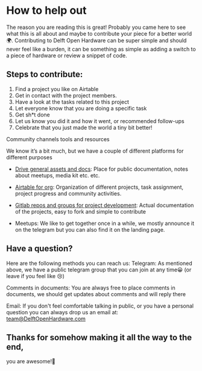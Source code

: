 # How to help out

The reason you are reading this is great! Probably you came here to see what this is all about and maybe to contribute your piece for a better world🌍. Contributing to Delft Open Hardware can be super simple and should never feel like a burden, it can be something as simple as adding a switch to a piece of hardware or review a snippet of code.
## Steps to contribute:
1. Find a project you like on Airtable
2. Get in contact with the project members.
3. Have a look at the tasks related to this project
4. Let everyone know that you are doing a specific task
5. Get sh*t done
6. Let us know you did it and how it went, or recommended follow-ups
7. Celebrate that you just made the world a tiny bit better!

Community channels tools and resources

We know it’s a bit much, but we have a couple of different platforms for different purposes

- [Drive general assets and docs](https://drive.google.com/drive/folders/1CgCgCph-xXBJVNpdNK-vyDLphM-BRHXe?usp=sharing): Place for public documentation, notes about meetups, media kit etc. etc.

- [Airtable for org](https://airtable.com/tblxLDQAvqPRoEVNI/viw5LBSWGeWKYZBie?blocks=hide): Organization of different projects, task assignment, project progress and community activities.

- [Gitlab repos and groups for project development](https://gitlab.com/go-commons/delftopenhardware): Actual documentation of the projects, easy to fork and simple to contribute

<!-- - [Telegram for chating](https://t.me/DelftOpenHardware): Daily communication tool, announcements, always open for questions and interesting links -->

- Meetups: We like to get together once in a while, we mostly announce it on the telegram but you can also find it on the landing page.



## Have a question?

Here are the following methods you can reach us:
Telegram: As mentioned above, we have a public telegram group that you can join at any time😀 (or leave if you feel like 😢)

Comments in documents: You are always free to place comments in documents, we should get updates about comments and will reply there  

Email: If you don't feel comfortable talking in public, or you have a personal question you can always drop us an email at: team@DelftOpenHardware.com




## Thanks for somehow making it all the way to the end,
you are awesome!🙌
